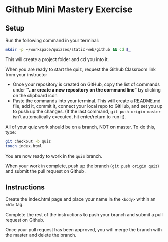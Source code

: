 # Github Mini Mastery Exercise

## Setup

Run the following command in your terminal:

```bash
mkdir -p ~/workspace/quizzes/static-web/github && cd $_
```

This will create a project folder and cd you into it.

When you are ready to start the quiz, request the Github Classroom link from your instructor  

+ Once your repository is created on GitHub, copy the list of commands under **"..or create a new repository on the command line"** by clicking on the clipboard icon  
+ Paste the commands into your terminal. This will create a README.md file, add it, commit it, connect your local repo to GitHub, and set you up to push up the changes. (If the last command, `git push origin master` isn't automatically executed, hit enter/return to run it).

All of your quiz work should be on a branch, NOT on master. To do this, type:

```bash
git checkout -b quiz
touch index.html
```

You are now ready to work in the `quiz` branch.

When your work in complete, push up the branch (`git push origin quiz`) and submit the pull request on Github.

## Instructions

Create the index.html page and place your name in the `<body>` within an `<h1>` tag.

Complete the rest of the instructions to push your branch and submit a pull request on Github.

Once your pull request has been approved, you will merge the branch with the master and delete the branch.
